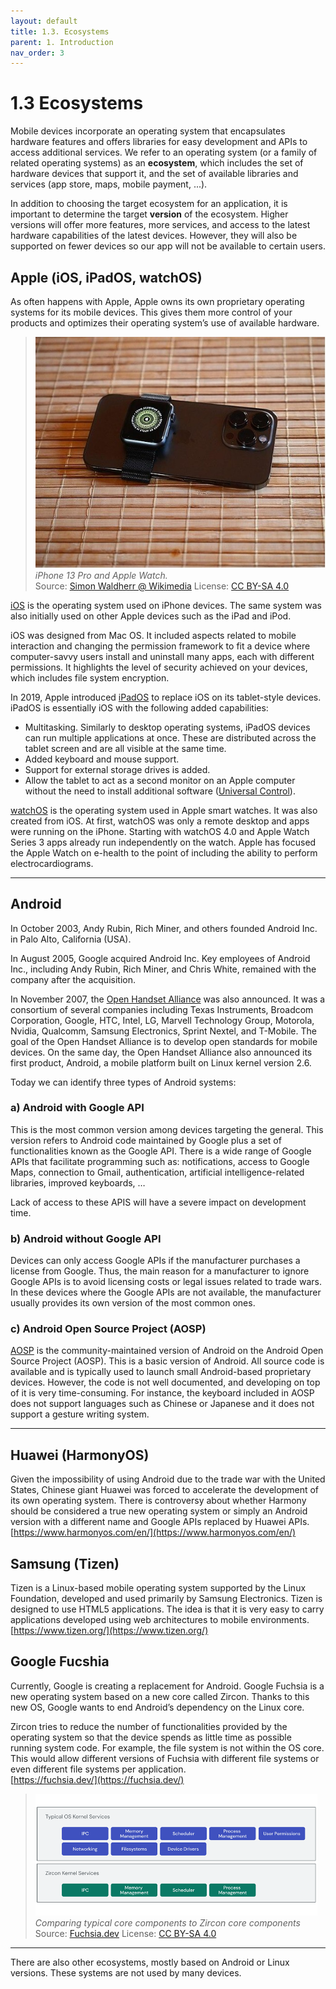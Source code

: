 ```yaml
---
layout: default
title: 1.3. Ecosystems
parent: 1. Introduction
nav_order: 3
---
```


# 1.3 Ecosystems

Mobile devices incorporate an operating system that encapsulates hardware features and offers libraries for easy development and APIs to access additional services. We refer to an operating system (or a family of related operating systems) as an **ecosystem**, which includes the set of hardware devices that support it, and the set of available libraries and services (app store, maps, mobile payment, ...). 

In addition to choosing the target ecosystem for an application, it is important to determine the target **version** of the ecosystem. Higher versions will offer more features, more services, and access to the latest hardware capabilities of the latest devices. However, they will also be supported on fewer devices so our app will not be available to certain users.

## Apple (iOS, iPadOS, watchOS)

As often happens with Apple, Apple owns its own proprietary operating systems for its mobile devices. This gives them more control of your products and optimizes their operating system’s use of available hardware.

> ![Apple devices](/images/01/apple-devices.jpg)  
> *iPhone 13 Pro and Apple Watch.*  
> Source: [Simon Waldherr @ Wikimedia](https://commons.wikimedia.org/wiki/File:IPhone_13_Pro_and_Apple_Watch.jpg) License: [CC BY-SA 4.0](https://creativecommons.org/licenses/by-sa/4.0/)

[iOS](https://www.apple.com/ios) is the operating system used on iPhone devices. The same system was also initially used on other Apple devices such as the iPad and iPod.

iOS was designed from Mac OS. It included aspects related to mobile interaction and changing the permission framework to fit a device where computer-savvy users install and uninstall many apps, each with different permissions. It highlights the level of security achieved on your devices, which includes file system encryption.
	
In 2019, Apple introduced [iPadOS](https://www.apple.com/ipados) to replace iOS on its tablet-style devices. iPadOS is essentially iOS with the following added capabilities: 

-	Multitasking. Similarly to desktop operating systems, iPadOS devices can run multiple applications at once. These are distributed across the tablet screen and are all visible at the same time.
-	Added keyboard and mouse support.
-	Support for external storage drives is added.
-	Allow the tablet to act as a second monitor on an Apple computer without the need to install additional software ([Universal Control](https://support.apple.com/en-us/HT212757)).

[watchOS](https://www.apple.com/watchos) is the operating system used in Apple smart watches. It was also created from iOS.  At first, watchOS was only a remote desktop and apps were running on the iPhone. Starting with watchOS 4.0 and Apple Watch Series 3 apps already run independently on the watch.  Apple has focused the Apple Watch on e-health to the point of including the ability to perform electrocardiograms. 

---

## Android

In October 2003, Andy Rubin, Rich Miner, and others founded Android Inc. in Palo Alto, California (USA).

In August 2005, Google acquired Android Inc. Key employees of Android Inc., including Andy Rubin, Rich Miner, and Chris White, remained with the company after the acquisition.

In November 2007, the [Open Handset Alliance](https://www.openhandsetalliance.com/) was also announced. It was a consortium of several companies including Texas Instruments, Broadcom Corporation, Google, HTC, Intel, LG, Marvell Technology Group, Motorola, Nvidia, Qualcomm, Samsung Electronics, Sprint Nextel, and T-Mobile. The goal of the Open Handset Alliance is to develop open standards for mobile devices. On the same day, the Open Handset Alliance also announced its first product, Android, a mobile platform built on Linux kernel version 2.6. 

Today we can identify three types of Android systems:

### a) Android with Google API

This is the most common version among devices targeting the general.  This version refers to Android code maintained by Google plus a set of functionalities known as the Google API. There is a wide range of Google APIs that facilitate programming such as: notifications, access to Google Maps, connection to Gmail, authentication, artificial intelligence-related libraries, improved keyboards, …

Lack of access to these APIS will have a severe impact on development time.

### b) Android without Google API

Devices can only access Google APIs if the manufacturer purchases a license from  Google. Thus, the main reason for a manufacturer to ignore Google APIs is to avoid licensing costs or legal issues related to trade wars. In these devices where the Google APIs are not available, the manufacturer usually provides its own version of the most common ones.


### c)	Android Open Source Project  (AOSP) 

[AOSP](https://source.android.com) is the community-maintained version of Android on the Android Open Source Project (AOSP). This is a basic version of Android. All source code is available and is typically used to launch small Android-based proprietary devices. However, the code is not well documented, and developing on top of it is very time-consuming. For instance, the keyboard included in AOSP does not support languages such as Chinese or Japanese and it does not support a gesture writing system.

---

## Huawei (HarmonyOS)

Given the impossibility of using Android due to the trade war with the United States, Chinese giant Huawei was forced to accelerate the development of its own operating system. There is controversy about whether Harmony should be considered a true new operating system or simply an Android version with a different name and Google APIs replaced by Huawei APIs.  
[https://www.harmonyos.com/en/](https://www.harmonyos.com/en/)


##	Samsung (Tizen)
Tizen is a Linux-based mobile operating system supported by the Linux Foundation, developed and used primarily by Samsung Electronics. Tizen is designed to use HTML5 applications. The idea is that it is very easy to carry applications developed using web architectures to mobile environments.  
[https://www.tizen.org/](https://www.tizen.org/)

## Google Fucshia

Currently, Google is creating a replacement for Android. Google Fuchsia is a new operating system based on a new core called Zircon. Thanks to this new OS, Google wants to end Android’s dependency on the Linux core.

Zircon tries to reduce the number of functionalities provided by the operating system so that the device spends as little time as possible running system code. For example, the file system is not within the OS core. This would allow different versions of Fuchsia with different file systems or even different file systems per application.  
[https://fuchsia.dev/](https://fuchsia.dev/)


> ![Zircon](/images/01/zircon.png)  
> *Comparing typical core components to Zircon core components*  
> Source: [Fuchsia.dev](https://fuchsia.dev/fuchsia-src/get-started/learn/intro/zircon) License: [CC BY-SA 4.0](https://creativecommons.org/licenses/by-sa/4.0/)

---

There are also other ecosystems, mostly based on Android or Linux versions. These systems are not used by many devices.
